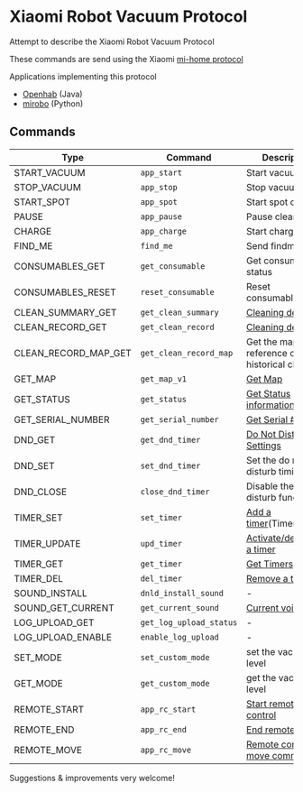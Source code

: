# Xiaomi Robot Vacuum Protocol
Attempt to describe the Xiaomi Robot Vacuum Protocol

These commands are send using the Xiaomi [mi-home protocol](Protocol.md)

Applications implementing this protocol

* [Openhab](https://github.com/marcelrv/openhab2/tree/xiaomi-vacuum) (Java)
* [mirobo](https://github.com/rytilahti/python-mirobo)  (Python) 


## Commands

| Type | Command | Description |
| ------ | --------- | -----------| 
|    START_VACUUM | `app_start`| Start vacuuming | 
|    STOP_VACUUM | `app_stop`| Stop vacuuming | 
|    START_SPOT | `app_spot`| Start spot cleaning | 
|    PAUSE | `app_pause`| Pause cleaning | 
|    CHARGE | `app_charge`| Start charging | 
|    FIND_ME | `find_me`| Send findme | 
|    CONSUMABLES_GET | `get_consumable`| Get consumables status | 
|    CONSUMABLES_RESET | `reset_consumable`| Reset consumables | 
|    CLEAN_SUMMARY_GET | `get_clean_summary`| [Cleaning details](cleanSummary+detail.md) | 
|    CLEAN_RECORD_GET | `get_clean_record`| [Cleaning details](cleanSummary+detail.md) | 
|    CLEAN_RECORD_MAP_GET | `get_clean_record_map`| Get the map reference of a historical cleaning | 
|    GET_MAP | `get_map_v1`| [Get Map](getMap.md) | 
|    GET_STATUS | `get_status`| [Get Status information](StatusMessage.md) | 
|    GET_SERIAL_NUMBER | `get_serial_number`| [Get Serial #](getSerial.md) | 
|    DND_GET | `get_dnd_timer`| [Do Not Disturb Settings](dnd_timer.md) | 
|    DND_SET | `set_dnd_timer`| Set the do not disturb timings | 
|    DND_CLOSE | `close_dnd_timer`| Disable the do not disturb function  | 
|    TIMER_SET | `set_timer`| [Add a timer](Timer.md)(Timer.md) | 
|    TIMER_UPDATE | `upd_timer`| [Activate/deactivate a timer](Timer.md) | 
|    TIMER_GET | `get_timer`| [Get Timers](Timer.md) | 
|    TIMER_DEL | `del_timer`| [Remove a timer](Timer.md) | 
|    SOUND_INSTALL | `dnld_install_sound`| - | 
|    SOUND_GET_CURRENT | `get_current_sound`| [Current voice](CurrentVoice.md) | 
|    LOG_UPLOAD_GET | `get_log_upload_status`| - | 
|    LOG_UPLOAD_ENABLE | `enable_log_upload`| - | 
|    SET_MODE | `set_custom_mode`| set the vacuum level | 
|    GET_MODE | `get_custom_mode`| get the vacuum level | 
|    REMOTE_START | `app_rc_start`| [Start remote control](remote_control.md)| 
|    REMOTE_END | `app_rc_end`| [End remote control](remote_control.md) | 
|    REMOTE_MOVE | `app_rc_move`| [Remote control move command](remote_control.md) | 



Suggestions & improvements very welcome!
